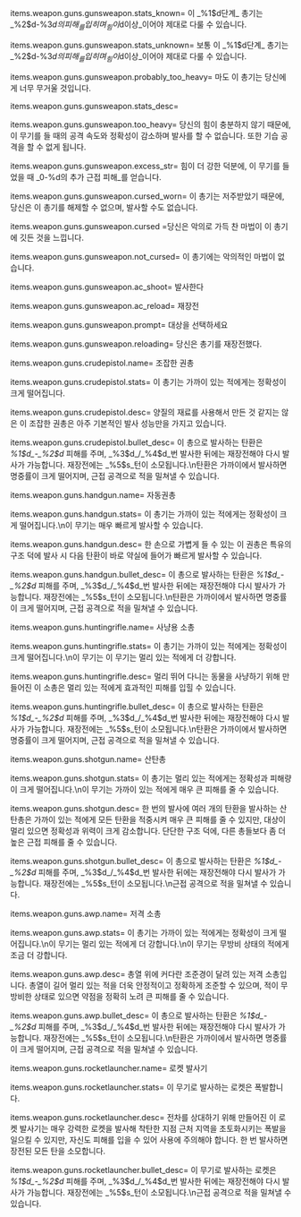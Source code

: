items.weapon.guns.gunsweapon.stats_known=
이 _%1$d단계_ 총기는 _%2$d-%3$d의 피해_를 입히며 _힘이 %4$d이상_이어야 제대로 다룰 수 있습니다.

items.weapon.guns.gunsweapon.stats_unknown=
보통 이 _%1$d단계_ 총기는 _%2$d-%3$d의 피해_를 입히며 _힘이 %4$d이상_이어야 제대로 다룰 수 있습니다.

items.weapon.guns.gunsweapon.probably_too_heavy=
마도 이 총기는 당신에게 너무 무거울 것입니다.

items.weapon.guns.gunsweapon.stats_desc=

items.weapon.guns.gunsweapon.too_heavy=
당신의 힘이 충분하지 않기 때문에, 이 무기를 들 때의 공격 속도와 정확성이 감소하며 발사를 할 수 없습니다. 또한 기습 공격을 할 수 없게 됩니다.

items.weapon.guns.gunsweapon.excess_str=
힘이 더 강한 덕분에, 이 무기를 들었을 때 _0-%d의 추가 근접 피해_를 얻습니다.

items.weapon.guns.gunsweapon.cursed_worn=
이 총기는 저주받았기 때문에, 당신은 이 총기를 해제할 수 없으며, 발사할 수도 없습니다.

items.weapon.guns.gunsweapon.cursed
=당신은 악의로 가득 찬 마법이 이 총기에 깃든 것을 느낍니다.

items.weapon.guns.gunsweapon.not_cursed=
이 총기에는 악의적인 마법이 없습니다.

items.weapon.guns.gunsweapon.ac_shoot=
발사한다

items.weapon.guns.gunsweapon.ac_reload=
재장전

items.weapon.guns.gunsweapon.prompt=
대상을 선택하세요

items.weapon.guns.gunsweapon.reloading=
당신은 총기를 재장전했다.



items.weapon.guns.crudepistol.name=
조잡한 권총

items.weapon.guns.crudepistol.stats=
이 총기는 가까이 있는 적에게는 정확성이 크게 떨어집니다.

items.weapon.guns.crudepistol.desc=
양질의 재료를 사용해서 만든 것 같지는 않은 이 조잡한 권총은 아주 기본적인 발사 성능만을 가지고 있습니다.

items.weapon.guns.crudepistol.bullet_desc=
이 총으로 발사하는 탄환은 _%1$d_-_%2$d_ 피해를 주며, _%3$d_/_%4$d_번 발사한 뒤에는 재장전해야 다시 발사가 가능합니다. 재장전에는 _%5$s_턴이 소모됩니다.\n탄환은 가까이에서 발사하면 명중률이 크게 떨어지며, 근접 공격으로 적을 밀쳐낼 수 있습니다.



items.weapon.guns.handgun.name=
자동권총

items.weapon.guns.handgun.stats=
이 총기는 가까이 있는 적에게는 정확성이 크게 떨어집니다.\n이 무기는 매우 빠르게 발사할 수 있습니다.

items.weapon.guns.handgun.desc=
한 손으로 가볍게 들 수 있는 이 권총은 특유의 구조 덕에 발사 시 다음 탄환이 바로 약실에 들어가 빠르게 발사할 수 있습니다.

items.weapon.guns.handgun.bullet_desc=
이 총으로 발사하는 탄환은 _%1$d_-_%2$d_ 피해를 주며, _%3$d_/_%4$d_번 발사한 뒤에는 재장전해야 다시 발사가 가능합니다. 재장전에는 _%5$s_턴이 소모됩니다.\n탄환은 가까이에서 발사하면 명중률이 크게 떨어지며, 근접 공격으로 적을 밀쳐낼 수 있습니다.



items.weapon.guns.huntingrifle.name=
사냥용 소총

items.weapon.guns.huntingrifle.stats=
이 총기는 가까이 있는 적에게는 정확성이 크게 떨어집니다.\n이 무기는 이 무기는 멀리 있는 적에게 더 강합니다.

items.weapon.guns.huntingrifle.desc=
멀리 뛰어 다니는 동물을 사냥하기 위해 만들어진 이 소총은 멀리 있는 적에게 효과적인 피해를 입힐 수 있습니다.

items.weapon.guns.huntingrifle.bullet_desc=
이 총으로 발사하는 탄환은 _%1$d_-_%2$d_ 피해를 주며, _%3$d_/_%4$d_번 발사한 뒤에는 재장전해야 다시 발사가 가능합니다. 재장전에는 _%5$s_턴이 소모됩니다.\n탄환은 가까이에서 발사하면 명중률이 크게 떨어지며, 근접 공격으로 적을 밀쳐낼 수 있습니다.



items.weapon.guns.shotgun.name=
산탄총

items.weapon.guns.shotgun.stats=
이 총기는 멀리 있는 적에게는 정확성과 피해량이 크게 떨어집니다.\n이 무기는 가까이 있는 적에게 매우 큰 피해를 줄 수 있습니다.

items.weapon.guns.shotgun.desc=
한 번의 발사에 여러 개의 탄환을 발사하는 산탄총은 가까이 있는 적에게 모든 탄환을 적중시켜 매우 큰 피해를 줄 수 있지만, 대상이 멀리 있으면 정확성과 위력이 크게 감소합니다. 단단한 구조 덕에, 다른 총들보다 좀 더 높은 근접 피해를 줄 수 있습니다.

items.weapon.guns.shotgun.bullet_desc=
이 총으로 발사하는 탄환은 _%1$d_-_%2$d_ 피해를 주며, _%3$d_/_%4$d_번 발사한 뒤에는 재장전해야 다시 발사가 가능합니다. 재장전에는 _%5$s_턴이 소모됩니다.\n근접 공격으로 적을 밀쳐낼 수 있습니다.



items.weapon.guns.awp.name=
저격 소총

items.weapon.guns.awp.stats=
이 총기는 가까이 있는 적에게는 정확성이 크게 떨어집니다.\n이 무기는 멀리 있는 적에게 더 강합니다.\n이 무기는 무방비 상태의 적에게 조금 더 강합니다.

items.weapon.guns.awp.desc=
총열 위에 커다란 조준경이 달려 있는 저격 소총입니다. 총열이 길어 멀리 있는 적을 더욱 안정적이고 정확하게 조준할 수 있으며, 적이 무방비한 상태로 있으면 약점을 정확히 노려 큰 피해를 줄 수 있습니다.

items.weapon.guns.awp.bullet_desc=
이 총으로 발사하는 탄환은 _%1$d_-_%2$d_ 피해를 주며, _%3$d_/_%4$d_번 발사한 뒤에는 재장전해야 다시 발사가 가능합니다. 재장전에는 _%5$s_턴이 소모됩니다.\n탄환은 가까이에서 발사하면 명중률이 크게 떨어지며, 근접 공격으로 적을 밀쳐낼 수 있습니다.



items.weapon.guns.rocketlauncher.name=
로켓 발사기

items.weapon.guns.rocketlauncher.stats=
이 무기로 발사하는 로켓은 폭발합니다.

items.weapon.guns.rocketlauncher.desc=
전차를 상대하기 위해 만들어진 이 로켓 발사기는 매우 강력한 로켓을 발사해 착탄한 지점 근처 지역을 초토화시키는 폭발을 일으킬 수 있지만, 자신도 피해를 입을 수 있어 사용에 주의해야 합니다. 한 번 발사하면 장전된 모든 탄을 소모합니다.

items.weapon.guns.rocketlauncher.bullet_desc=
이 무기로 발사하는 로켓은 _%1$d_-_%2$d_ 피해를 주며, _%3$d_/_%4$d_번 발사한 뒤에는 재장전해야 다시 발사가 가능합니다. 재장전에는 _%5$s_턴이 소모됩니다.\n근접 공격으로 적을 밀쳐낼 수 있습니다.